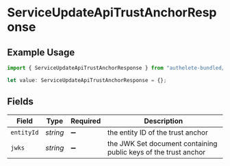 # ServiceUpdateApiTrustAnchorResponse

## Example Usage

```typescript
import { ServiceUpdateApiTrustAnchorResponse } from "authelete-bundled/models/operations";

let value: ServiceUpdateApiTrustAnchorResponse = {};
```

## Fields

| Field                                                            | Type                                                             | Required                                                         | Description                                                      |
| ---------------------------------------------------------------- | ---------------------------------------------------------------- | ---------------------------------------------------------------- | ---------------------------------------------------------------- |
| `entityId`                                                       | *string*                                                         | :heavy_minus_sign:                                               | the entity ID of the trust anchor<br/>                           |
| `jwks`                                                           | *string*                                                         | :heavy_minus_sign:                                               | the JWK Set document containing public keys of the trust anchor<br/> |